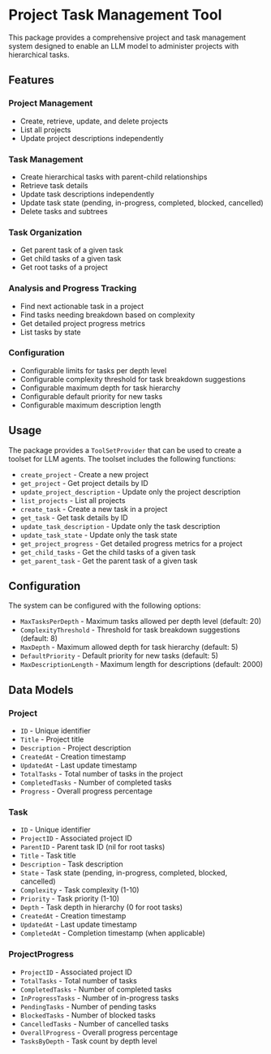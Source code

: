 # Project Task Management Tool

This package provides a comprehensive project and task management system designed to enable an LLM model to administer projects with hierarchical tasks.

## Features

### Project Management
- Create, retrieve, update, and delete projects
- List all projects
- Update project descriptions independently

### Task Management
- Create hierarchical tasks with parent-child relationships
- Retrieve task details
- Update task descriptions independently
- Update task state (pending, in-progress, completed, blocked, cancelled)
- Delete tasks and subtrees

### Task Organization
- Get parent task of a given task
- Get child tasks of a given task
- Get root tasks of a project

### Analysis and Progress Tracking
- Find next actionable task in a project
- Find tasks needing breakdown based on complexity
- Get detailed project progress metrics
- List tasks by state

### Configuration
- Configurable limits for tasks per depth level
- Configurable complexity threshold for task breakdown suggestions
- Configurable maximum depth for task hierarchy
- Configurable default priority for new tasks
- Configurable maximum description length

## Usage

The package provides a `ToolSetProvider` that can be used to create a toolset for LLM agents. The toolset includes the following functions:

- `create_project` - Create a new project
- `get_project` - Get project details by ID
- `update_project_description` - Update only the project description
- `list_projects` - List all projects
- `create_task` - Create a new task in a project
- `get_task` - Get task details by ID
- `update_task_description` - Update only the task description
- `update_task_state` - Update only the task state
- `get_project_progress` - Get detailed progress metrics for a project
- `get_child_tasks` - Get the child tasks of a given task
- `get_parent_task` - Get the parent task of a given task

## Configuration

The system can be configured with the following options:

- `MaxTasksPerDepth` - Maximum tasks allowed per depth level (default: 20)
- `ComplexityThreshold` - Threshold for task breakdown suggestions (default: 8)
- `MaxDepth` - Maximum allowed depth for task hierarchy (default: 5)
- `DefaultPriority` - Default priority for new tasks (default: 5)
- `MaxDescriptionLength` - Maximum length for descriptions (default: 2000)

## Data Models

### Project
- `ID` - Unique identifier
- `Title` - Project title
- `Description` - Project description
- `CreatedAt` - Creation timestamp
- `UpdatedAt` - Last update timestamp
- `TotalTasks` - Total number of tasks in the project
- `CompletedTasks` - Number of completed tasks
- `Progress` - Overall progress percentage

### Task
- `ID` - Unique identifier
- `ProjectID` - Associated project ID
- `ParentID` - Parent task ID (nil for root tasks)
- `Title` - Task title
- `Description` - Task description
- `State` - Task state (pending, in-progress, completed, blocked, cancelled)
- `Complexity` - Task complexity (1-10)
- `Priority` - Task priority (1-10)
- `Depth` - Task depth in hierarchy (0 for root tasks)
- `CreatedAt` - Creation timestamp
- `UpdatedAt` - Last update timestamp
- `CompletedAt` - Completion timestamp (when applicable)

### ProjectProgress
- `ProjectID` - Associated project ID
- `TotalTasks` - Total number of tasks
- `CompletedTasks` - Number of completed tasks
- `InProgressTasks` - Number of in-progress tasks
- `PendingTasks` - Number of pending tasks
- `BlockedTasks` - Number of blocked tasks
- `CancelledTasks` - Number of cancelled tasks
- `OverallProgress` - Overall progress percentage
- `TasksByDepth` - Task count by depth level